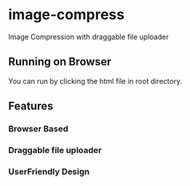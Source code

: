 # image-compress
Image Compression with draggable file uploader

## Running on Browser
You can run by clicking the html file in root directory.

## Features
### Browser Based
### Draggable file uploader
### UserFriendly Design